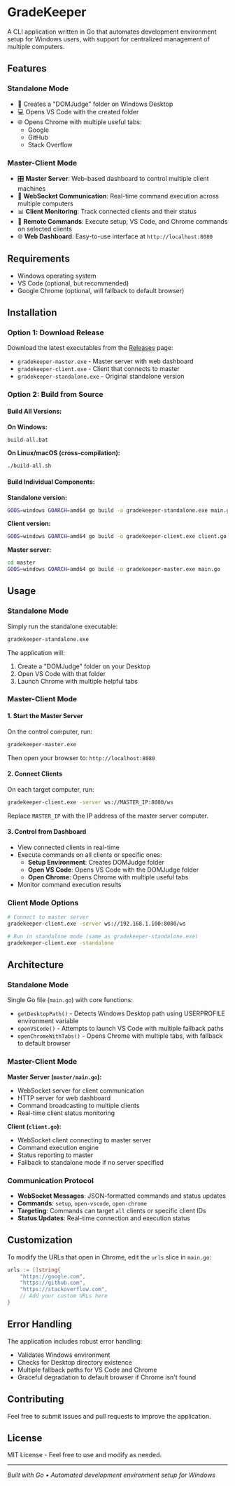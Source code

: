 # GradeKeeper

A CLI application written in Go that automates development environment setup for Windows users, with support for centralized management of multiple computers.

## Features

### Standalone Mode
- 📁 Creates a "DOMJudge" folder on Windows Desktop
- 💻 Opens VS Code with the created folder
- 🌐 Opens Chrome with multiple useful tabs:
  - Google
  - GitHub
  - Stack Overflow

### Master-Client Mode
- 🎛️ **Master Server**: Web-based dashboard to control multiple client machines
- 🔗 **WebSocket Communication**: Real-time command execution across multiple computers
- 📊 **Client Monitoring**: Track connected clients and their status
- 🚀 **Remote Commands**: Execute setup, VS Code, and Chrome commands on selected clients
- 🌐 **Web Dashboard**: Easy-to-use interface at `http://localhost:8080`

## Requirements

- Windows operating system
- VS Code (optional, but recommended)
- Google Chrome (optional, will fallback to default browser)

## Installation

### Option 1: Download Release
Download the latest executables from the [Releases](../../releases) page:
- `gradekeeper-master.exe` - Master server with web dashboard
- `gradekeeper-client.exe` - Client that connects to master
- `gradekeeper-standalone.exe` - Original standalone version

### Option 2: Build from Source

#### Build All Versions:

**On Windows:**
```bash
build-all.bat
```

**On Linux/macOS (cross-compilation):**
```bash
./build-all.sh
```

#### Build Individual Components:

**Standalone version:**
```bash
GOOS=windows GOARCH=amd64 go build -o gradekeeper-standalone.exe main.go
```

**Client version:**
```bash
GOOS=windows GOARCH=amd64 go build -o gradekeeper-client.exe client.go
```

**Master server:**
```bash
cd master
GOOS=windows GOARCH=amd64 go build -o gradekeeper-master.exe main.go
```

## Usage

### Standalone Mode
Simply run the standalone executable:
```bash
gradekeeper-standalone.exe
```

The application will:
1. Create a "DOMJudge" folder on your Desktop
2. Open VS Code with that folder
3. Launch Chrome with multiple helpful tabs

### Master-Client Mode

#### 1. Start the Master Server
On the control computer, run:
```bash
gradekeeper-master.exe
```

Then open your browser to: `http://localhost:8080`

#### 2. Connect Clients
On each target computer, run:
```bash
gradekeeper-client.exe -server ws://MASTER_IP:8080/ws
```

Replace `MASTER_IP` with the IP address of the master server computer.

#### 3. Control from Dashboard
- View connected clients in real-time
- Execute commands on all clients or specific ones:
  - **Setup Environment**: Creates DOMJudge folder
  - **Open VS Code**: Opens VS Code with the DOMJudge folder
  - **Open Chrome**: Opens Chrome with multiple useful tabs
- Monitor command execution results

### Client Mode Options
```bash
# Connect to master server
gradekeeper-client.exe -server ws://192.168.1.100:8080/ws

# Run in standalone mode (same as gradekeeper-standalone.exe)
gradekeeper-client.exe -standalone
```

## Architecture

### Standalone Mode
Single Go file (`main.go`) with core functions:
- `getDesktopPath()` - Detects Windows Desktop path using USERPROFILE environment variable
- `openVSCode()` - Attempts to launch VS Code with multiple fallback paths
- `openChromeWithTabs()` - Opens Chrome with multiple tabs, with fallback to default browser

### Master-Client Mode
**Master Server (`master/main.go`):**
- WebSocket server for client communication
- HTTP server for web dashboard
- Command broadcasting to multiple clients
- Real-time client status monitoring

**Client (`client.go`):**
- WebSocket client connecting to master server
- Command execution engine
- Status reporting to master
- Fallback to standalone mode if no server specified

### Communication Protocol
- **WebSocket Messages**: JSON-formatted commands and status updates
- **Commands**: `setup`, `open-vscode`, `open-chrome`
- **Targeting**: Commands can target `all` clients or specific client IDs
- **Status Updates**: Real-time connection and execution status

## Customization

To modify the URLs that open in Chrome, edit the `urls` slice in `main.go`:

```go
urls := []string{
    "https://google.com",
    "https://github.com",
    "https://stackoverflow.com",
    // Add your custom URLs here
}
```

## Error Handling

The application includes robust error handling:
- Validates Windows environment
- Checks for Desktop directory existence
- Multiple fallback paths for VS Code and Chrome
- Graceful degradation to default browser if Chrome isn't found

## Contributing

Feel free to submit issues and pull requests to improve the application.

## License

MIT License - Feel free to use and modify as needed.

---

*Built with Go • Automated development environment setup for Windows*